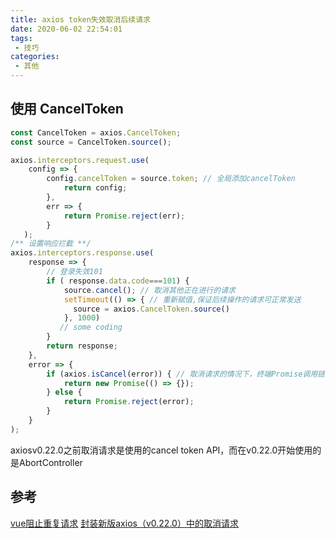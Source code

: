 ```yaml
---
title: axios token失效取消后续请求
date: 2020-06-02 22:54:01
tags:
 - 技巧
categories: 
 - 其他
---
```

## 使用 CancelToken

```js
const CancelToken = axios.CancelToken;
const source = CancelToken.source();

axios.interceptors.request.use(
    config => {
        config.cancelToken = source.token; // 全局添加cancelToken
            return config;
        },
        err => {
            return Promise.reject(err);
        }
   );
/** 设置响应拦截 **/
axios.interceptors.response.use(
    response => {
        // 登录失效101
        if ( response.data.code===101) {
            source.cancel(); // 取消其他正在进行的请求
            setTimeout(() => { // 重新赋值,保证后续操作的请求可正常发送
              source = axios.CancelToken.source()
            }, 1000)
           // some coding
        }
        return response;
    },
    error => {
        if (axios.isCancel(error)) { // 取消请求的情况下，终端Promise调用链
            return new Promise(() => {});
        } else {
            return Promise.reject(error);
        }
    }
);
```

axiosv0.22.0之前取消请求是使用的cancel token API，而在v0.22.0开始使用的是AbortController

## 参考
[vue阻止重复请求](https://juejin.cn/post/7189231050806001719)
[封装新版axios（v0.22.0）中的取消请求](https://juejin.cn/post/7204038175768100901)